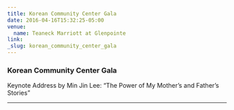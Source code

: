 ```yaml
---
title: Korean Community Center Gala
date: 2016-04-16T15:32:25-05:00
venue:
  name: Teaneck Marriott at Glenpointe
link:
_slug: korean_community_center_gala
---
```


### Korean Community Center Gala

Keynote Address by Min Jin Lee: “The Power of My Mother’s and Father’s Stories”

---

